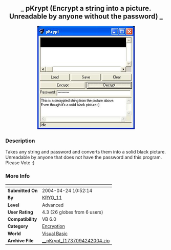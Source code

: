 ﻿<div align="center">

## \_ pKrypt \(Encrypt a string into a picture\.  Unreadable by anyone without the password\) \_

<img src="PIC20044241358224140.JPG">
</div>

### Description

Takes any string and password and converts them into a solid black picture. Unreadable by anyone that does not have the password and this program. Please Vote :)
 
### More Info
 


<span>             |<span>
---                |---
**Submitted On**   |2004-04-24 10:52:14
**By**             |[KRYO\_11](https://github.com/Planet-Source-Code/PSCIndex/blob/master/ByAuthor/kryo-11.md)
**Level**          |Advanced
**User Rating**    |4.3 (26 globes from 6 users)
**Compatibility**  |VB 6\.0
**Category**       |[Encryption](https://github.com/Planet-Source-Code/PSCIndex/blob/master/ByCategory/encryption__1-48.md)
**World**          |[Visual Basic](https://github.com/Planet-Source-Code/PSCIndex/blob/master/ByWorld/visual-basic.md)
**Archive File**   |[\_\_pKrypt\_\(1737094242004\.zip](https://github.com/Planet-Source-Code/kryo-11-pkrypt-encrypt-a-string-into-a-picture-unreadable-by-anyone-without-the-password__1-53358/archive/master.zip)








